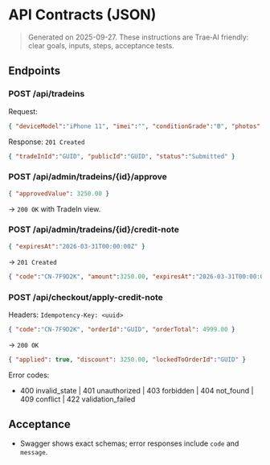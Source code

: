 # API Contracts (JSON)

> Generated on 2025-09-27. These instructions are Trae‑AI friendly: clear goals, inputs, steps, acceptance tests.


## Endpoints
### POST /api/tradeins
Request:
```json
{ "deviceModel":"iPhone 11", "imei":"", "conditionGrade":"B", "photos":[ "url1","url2" ], "notes":"" }
```
Response: `201 Created`
```json
{ "tradeInId":"GUID", "publicId":"GUID", "status":"Submitted" }
```

### POST /api/admin/tradeins/{id}/approve
```json
{ "approvedValue": 3250.00 }
```
→ `200 OK` with TradeIn view.

### POST /api/admin/tradeins/{id}/credit-note
```json
{ "expiresAt":"2026-03-31T00:00:00Z" }
```
→ `201 Created`
```json
{ "code":"CN-7F9D2K", "amount":3250.00, "expiresAt":"2026-03-31T00:00:00Z" }
```

### POST /api/checkout/apply-credit-note
Headers: `Idempotency-Key: <uuid>`
```json
{ "code":"CN-7F9D2K", "orderId":"GUID", "orderTotal": 4999.00 }
```
→ `200 OK`
```json
{ "applied": true, "discount": 3250.00, "lockedToOrderId":"GUID" }
```

Error codes:
- 400 invalid_state | 401 unauthorized | 403 forbidden | 404 not_found | 409 conflict | 422 validation_failed

## Acceptance
- Swagger shows exact schemas; error responses include `code` and `message`.
